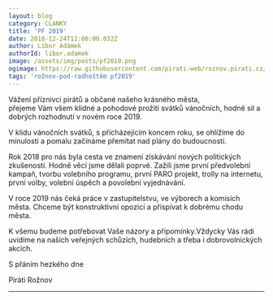 ```yaml
---
layout: blog
category: CLANKY
title: 'PF 2019'
date: 2018-12-24T12:00:00.032Z
author: Libor Adámek
authorId: libor.adamek
image: /assets/img/posts/pf2019.png
ogimage: https://raw.githubusercontent.com/pirati-web/roznov.pirati.cz/master/assets/img/posts/pf2019.png
tags: 'rožnov-pod-radhoštěm pf2019'
---
```

Vážení příznivci pirátů a občané našeho krásného města,<br>
přejeme Vám všem klidné a pohodové prožití svátků vánočních,
hodně sil a dobrých rozhodnutí v novém roce 2019.

V klidu vánočních svátků, s přicházejícím koncem roku, se ohlížíme do minulosti a pomalu začínáme přemítat nad plány do budoucnosti.

Rok 2018 pro nás byla cesta ve znamení získávání nových politických zkušeností. Hodně věcí jsme dělali poprvé. Zažili jsme první předvolební kampaň, tvorbu volebního programu, první PARO projekt, trolly na internetu, první volby, volební úspěch a povolební vyjednávání.

V roce 2019 nás čeká práce v zastupitelstvu, ve výborech a komisích města. Chceme být konstruktivní opozicí a přispívat k dobrému chodu města.

K všemu budeme potřebovat Vaše názory a připomínky.Vždycky Vás rádi uvidíme na našich veřejných schůzích, hudebních a třeba i dobrovolnických akcích.

S přáním hezkého dne

Piráti Rožnov
- - -
